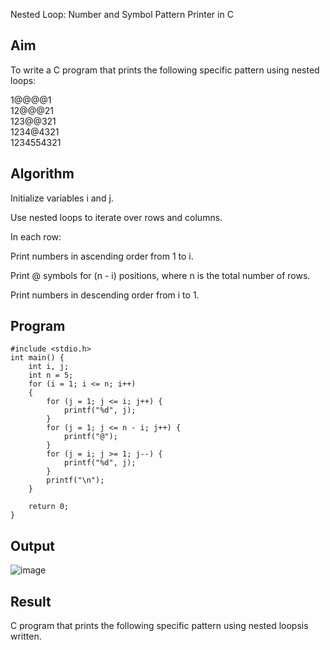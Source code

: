 Nested Loop: Number and Symbol Pattern Printer in C
## Aim
To write a C program that prints the following specific pattern using nested loops:

1@@@@1  
12@@@21  
123@@321  
1234@4321  
1234554321  
## Algorithm
Initialize variables i and j.

Use nested loops to iterate over rows and columns.

In each row:

Print numbers in ascending order from 1 to i.

Print @ symbols for (n - i) positions, where n is the total number of rows.

Print numbers in descending order from i to 1.

## Program
```
#include <stdio.h>
int main() {
    int i, j;
    int n = 5; 
    for (i = 1; i <= n; i++) 
    {
        for (j = 1; j <= i; j++) {
            printf("%d", j);
        }
        for (j = 1; j <= n - i; j++) {
            printf("@");
        }
        for (j = i; j >= 1; j--) {
            printf("%d", j);
        }
        printf("\n");
    }

    return 0;
}
```
## Output
![image](https://github.com/user-attachments/assets/0573d59d-61f6-48e9-b8c8-89155432b13d)

## Result
C program that prints the following specific pattern using nested loopsis written.
